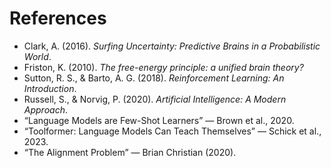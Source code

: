 # References

- Clark, A. (2016). *Surfing Uncertainty: Predictive Brains in a Probabilistic World*.
- Friston, K. (2010). *The free-energy principle: a unified brain theory?*
- Sutton, R. S., & Barto, A. G. (2018). *Reinforcement Learning: An Introduction*.
- Russell, S., & Norvig, P. (2020). *Artificial Intelligence: A Modern Approach*.
- “Language Models are Few-Shot Learners” — Brown et al., 2020.
- “Toolformer: Language Models Can Teach Themselves” — Schick et al., 2023.
- “The Alignment Problem” — Brian Christian (2020).
